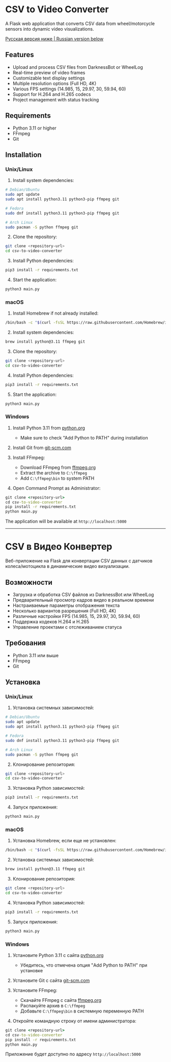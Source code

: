 # CSV to Video Converter

A Flask web application that converts CSV data from wheel/motorcycle sensors into dynamic video visualizations.

[Русская версия ниже | Russian version below](#csv-в-видео-конвертер)

## Features

- Upload and process CSV files from DarknessBot or WheelLog
- Real-time preview of video frames
- Customizable text display settings
- Multiple resolution options (Full HD, 4K)
- Various FPS settings (14.985, 15, 29.97, 30, 59.94, 60)
- Support for H.264 and H.265 codecs
- Project management with status tracking

## Requirements

- Python 3.11 or higher
- FFmpeg
- Git

## Installation

### Unix/Linux

1. Install system dependencies:
```bash
# Debian/Ubuntu
sudo apt update
sudo apt install python3.11 python3-pip ffmpeg git

# Fedora
sudo dnf install python3.11 python3-pip ffmpeg git

# Arch Linux
sudo pacman -S python ffmpeg git
```

2. Clone the repository:
```bash
git clone <repository-url>
cd csv-to-video-converter
```

3. Install Python dependencies:
```bash
pip3 install -r requirements.txt
```

4. Start the application:
```bash
python3 main.py
```

### macOS

1. Install Homebrew if not already installed:
```bash
/bin/bash -c "$(curl -fsSL https://raw.githubusercontent.com/Homebrew/install/HEAD/install.sh)"
```

2. Install system dependencies:
```bash
brew install python@3.11 ffmpeg git
```

3. Clone the repository:
```bash
git clone <repository-url>
cd csv-to-video-converter
```

4. Install Python dependencies:
```bash
pip3 install -r requirements.txt
```

5. Start the application:
```bash
python3 main.py
```

### Windows

1. Install Python 3.11 from [python.org](https://www.python.org/downloads/)
   - Make sure to check "Add Python to PATH" during installation

2. Install Git from [git-scm.com](https://git-scm.com/download/win)

3. Install FFmpeg:
   - Download FFmpeg from [ffmpeg.org](https://ffmpeg.org/download.html)
   - Extract the archive to `C:\ffmpeg`
   - Add `C:\ffmpeg\bin` to system PATH

4. Open Command Prompt as Administrator:
```cmd
git clone <repository-url>
cd csv-to-video-converter
pip install -r requirements.txt
python main.py
```

The application will be available at `http://localhost:5000`

---

# CSV в Видео Конвертер

Веб-приложение на Flask для конвертации CSV данных с датчиков колеса/мотоцикла в динамические видео визуализации.

## Возможности

- Загрузка и обработка CSV файлов из DarknessBot или WheelLog
- Предварительный просмотр кадров видео в реальном времени
- Настраиваемые параметры отображения текста
- Несколько вариантов разрешения (Full HD, 4K)
- Различные настройки FPS (14.985, 15, 29.97, 30, 59.94, 60)
- Поддержка кодеков H.264 и H.265
- Управление проектами с отслеживанием статуса

## Требования

- Python 3.11 или выше
- FFmpeg
- Git

## Установка

### Unix/Linux

1. Установка системных зависимостей:
```bash
# Debian/Ubuntu
sudo apt update
sudo apt install python3.11 python3-pip ffmpeg git

# Fedora
sudo dnf install python3.11 python3-pip ffmpeg git

# Arch Linux
sudo pacman -S python ffmpeg git
```

2. Клонирование репозитория:
```bash
git clone <repository-url>
cd csv-to-video-converter
```

3. Установка Python зависимостей:
```bash
pip3 install -r requirements.txt
```

4. Запуск приложения:
```bash
python3 main.py
```

### macOS

1. Установка Homebrew, если еще не установлен:
```bash
/bin/bash -c "$(curl -fsSL https://raw.githubusercontent.com/Homebrew/install/HEAD/install.sh)"
```

2. Установка системных зависимостей:
```bash
brew install python@3.11 ffmpeg git
```

3. Клонирование репозитория:
```bash
git clone <repository-url>
cd csv-to-video-converter
```

4. Установка Python зависимостей:
```bash
pip3 install -r requirements.txt
```

5. Запуск приложения:
```bash
python3 main.py
```

### Windows

1. Установите Python 3.11 с сайта [python.org](https://www.python.org/downloads/)
   - Убедитесь, что отмечена опция "Add Python to PATH" при установке

2. Установите Git с сайта [git-scm.com](https://git-scm.com/download/win)

3. Установите FFmpeg:
   - Скачайте FFmpeg с сайта [ffmpeg.org](https://ffmpeg.org/download.html)
   - Распакуйте архив в `C:\ffmpeg`
   - Добавьте `C:\ffmpeg\bin` в системную переменную PATH

4. Откройте командную строку от имени администратора:
```cmd
git clone <repository-url>
cd csv-to-video-converter
pip install -r requirements.txt
python main.py
```

Приложение будет доступно по адресу `http://localhost:5000`
